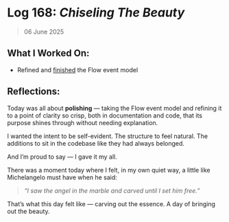 # Log 168: _Chiseling The Beauty_

> 06 June 2025

## What I Worked On:

- Refined and
  [finished](https://github.com/shaavan/rust-lightning/commits/currency-05) the
  Flow event model

## Reflections:

Today was all about **polishing** — taking the Flow event model and refining it
to a point of clarity so crisp, both in documentation and code, that its purpose
shines through without needing explanation.

I wanted the intent to be self-evident. The structure to feel natural. The
additions to sit in the codebase like they had always belonged.

And I’m proud to say — I gave it my all.

There was a moment today where I felt, in my own quiet way, a little like
Michelangelo must have when he said:

> _“I saw the angel in the marble and carved until I set him free.”_

That’s what this day felt like — carving out the essence. A day of bringing out
the beauty.
